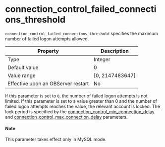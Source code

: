 connection_control_failed_connections_threshold
====================================================================

`connection_control_failed_connections_threshold` specifies the maximum number of failed logon attempts allowed.


| Property | Description |
|------------------|------------------|
| Type | Integer |
| Default value | 0 |
| Value range | \[0, 2147483647\] |
| Effective upon an OBServer restart | No |


If this parameter is set to `0`, the number of failed logon attempts is not limited. If this parameter is set to a value greater than 0 and the number of failed logon attempts reaches the value, the relevant account is locked. The lock period is specified by the [connection_control_min_connection_delay](6.connection_control_min_connection_delay.md) and [connection_control_max_connection_delay](7.connection_control_max_connection_delay.md) parameters.

<main id="notice" type='explain'>
    <h4>Note</h4>
    <p>This parameter takes effect only in MySQL mode. </p>
  </main>

